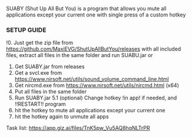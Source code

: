 SUABY (Shut Up All But You) is a program that allows you mute all applications except your current one with single press of a custom hotkey

### SETUP GUIDE ###

!0. Just get the zip file from https://github.com/MaxiEVG/ShutUpAllButYou/releases with all included files, extract all files in the same folder and run SUABU.jar
or
1. Get SUABY.jar from releases
2. Get a svcl.exe from https://www.nirsoft.net/utils/sound_volume_command_line.html
3. Get nircmd.exe from https://www.nirsoft.net/utils/nircmd.html (x64) 
4. Put all files in the same folder
5. Run SUABY.jar
5.1 (optional) Change hotkey !in app! if needed, and !!RESTART!! program
6. hit the hotkey to mute all applications except your current one
7. hit the hotkey again to unmute all apps


Task list: https://app.giz.ai/files/TnK5pw_Vu5AQ8hqNLTrPR
